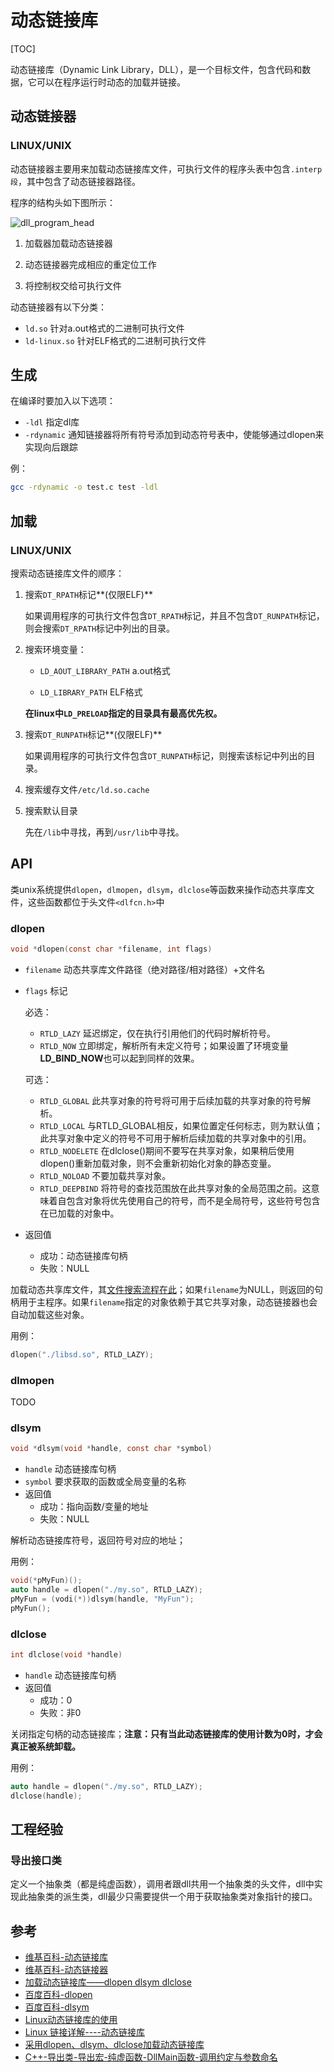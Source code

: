 # 动态链接库

[TOC]

动态链接库（Dynamic Link Library，DLL），是一个目标文件，包含代码和数据，它可以在程序运行时动态的加载并链接。



## 动态链接器

### LINUX/UNIX

动态链接器主要用来加载动态链接库文件，可执行文件的程序头表中包含`.interp段`，其中包含了动态链接器路径。

程序的结构头如下图所示：

![dll_program_head](res/dll_program_head.png)

1. 加载器加载动态链接器

2. 动态链接器完成相应的重定位工作

3. 将控制权交给可执行文件

动态链接器有以下分类：

- `ld.so` 针对a.out格式的二进制可执行文件
- `ld-linux.so` 针对ELF格式的二进制可执行文件



## 生成

在编译时要加入以下选项：

- `-ldl` 指定dl库
- `-rdynamic` 通知链接器将所有符号添加到动态符号表中，使能够通过dlopen来实现向后跟踪

例：

```sh
gcc -rdynamic -o test.c test -ldl
```



## 加载

### LINUX/UNIX

搜索动态链接库文件的顺序：

1. 搜索`DT_RPATH`标记**(仅限ELF)**

   如果调用程序的可执行文件包含`DT_RPATH`标记，并且不包含`DT_RUNPATH`标记，则会搜索`DT_RPATH`标记中列出的目录。

2. 搜索环境变量：

   - `LD_AOUT_LIBRARY_PATH` a.out格式

   - `LD_LIBRARY_PATH` ELF格式

   **在linux中`LD_PRELOAD`指定的目录具有最高优先权。**

3. 搜索`DT_RUNPATH`标记**(仅限ELF)**

   如果调用程序的可执行文件包含`DT_RUNPATH`标记，则搜索该标记中列出的目录。

4. 搜索缓存文件`/etc/ld.so.cache`

5. 搜索默认目录

   先在`/lib`中寻找，再到`/usr/lib`中寻找。



## API

类unix系统提供`dlopen`，`dlmopen`，`dlsym`，`dlclose`等函数来操作动态共享库文件，这些函数都位于头文件`<dlfcn.h>`中

### dlopen

```c
void *dlopen(const char *filename, int flags)
```

- `filename` 动态共享库文件路径（绝对路径/相对路径）+文件名

- `flags` 标记

  必选：

  - `RTLD_LAZY` 延迟绑定，仅在执行引用他们的代码时解析符号。
  - `RTLD_NOW` 立即绑定，解析所有未定义符号；如果设置了环境变量**LD_BIND_NOW**也可以起到同样的效果。

  可选：

  - `RTLD_GLOBAL` 此共享对象的符号将可用于后续加载的共享对象的符号解析。
  - `RTLD_LOCAL` 与RTLD_GLOBAL相反，如果位置定任何标志，则为默认值；此共享对象中定义的符号不可用于解析后续加载的共享对象中的引用。
  - `RTLD_NODELETE` 在dlclose()期间不要写在共享对象，如果稍后使用dlopen()重新加载对象，则不会重新初始化对象的静态变量。
  - `RTLD_NOLOAD` 不要加载共享对象。
  - `RTLD_DEEPBIND` 将符号的查找范围放在此共享对象的全局范围之前。这意味着自包含对象将优先使用自己的符号，而不是全局符号，这些符号包含在已加载的对象中。

- 返回值

  - 成功：动态链接库句柄
  - 失败：NULL

加载动态共享库文件，其[文件搜索流程在此](#加载)；如果`filename`为NULL，则返回的句柄用于主程序。如果`filename`指定的对象依赖于其它共享对象，动态链接器也会自动加载这些对象。

用例：

```c++
dlopen("./libsd.so", RTLD_LAZY);
```

### dlmopen

TODO

### dlsym

```c
void *dlsym(void *handle, const char *symbol)
```

- `handle` 动态链接库句柄
- `symbol` 要求获取的函数或全局变量的名称
- 返回值
  - 成功：指向函数/变量的地址
  - 失败：NULL

解析动态链接库符号，返回符号对应的地址；

用例：

```c++
void(*pMyFun)();
auto handle = dlopen("./my.so", RTLD_LAZY);
pMyFun = (vodi(*))dlsym(handle, "MyFun");
pMyFun();
```

### dlclose

```c
int dlclose(void *handle)
```

- `handle` 动态链接库句柄
- 返回值
  - 成功：0
  - 失败：非0

关闭指定句柄的动态链接库；**注意：只有当此动态链接库的使用计数为0时，才会真正被系统卸载。**

用例：

```c++
auto handle = dlopen("./my.so", RTLD_LAZY);
dlclose(handle);
```



## 工程经验

### 导出接口类

定义一个抽象类（都是纯虚函数），调用者跟dll共用一个抽象类的头文件，dll中实现此抽象类的派生类，dll最少只需要提供一个用于获取抽象类对象指针的接口。



## 参考

- [维基百科-动态链接库](https://zh.wikipedia.org/wiki/%E5%8A%A8%E6%80%81%E9%93%BE%E6%8E%A5%E5%BA%93)
- [维基百科-动态链接器](https://zh.wikipedia.org/wiki/%E5%8A%A8%E6%80%81%E8%BF%9E%E6%8E%A5%E5%99%A8)
- [加载动态链接库——dlopen dlsym dlclose](https://www.cnblogs.com/ZhaoxiCheung/p/9424930.html)
- [百度百科-dlopen](https://baike.baidu.com/item/dlopen/1967576)
- [百度百科-dlsym](https://baike.baidu.com/item/dlsym)
- [Linux动态链接库的使用](https://www.cnblogs.com/Anker/p/3527677.html)
- [Linux 链接详解----动态链接库](https://blog.csdn.net/zdy0_2004/article/details/78747382)
- [采用dlopen、dlsym、dlclose加载动态链接库](https://www.jianshu.com/p/72cc08405a5a)
- [C++-导出类-导出宏-纯虚函数-DllMain函数-调用约定与参数命名](https://blog.csdn.net/m0_67316550/article/details/124977756)

